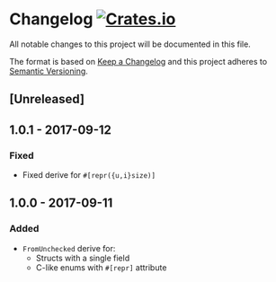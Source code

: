 # Changelog [![Crates.io][crate-badge]][crate]
All notable changes to this project will be documented in this file.

The format is based on [Keep a Changelog](http://keepachangelog.com/en/1.0.0/)
and this project adheres to [Semantic Versioning](http://semver.org/spec/v2.0.0.html).

## [Unreleased]

## 1.0.1 - 2017-09-12
### Fixed
- Fixed derive for `#[repr({u,i}size)]`

## 1.0.0 - 2017-09-11
### Added
- `FromUnchecked` derive for:
    - Structs with a single field
    - C-like enums with `#[repr]` attribute

[crate]:       https://crates.io/crates/uncon_derive
[crate-badge]: https://img.shields.io/crates/v/uncon_derive.svg
